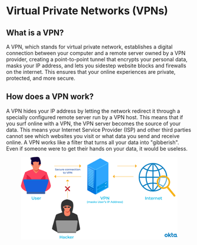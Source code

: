 # Virtual Private Networks (VPNs)

## What is a VPN?

A VPN, which stands for virtual private network, establishes a digital connection between your computer and a remote server owned by a VPN provider, creating a point-to-point tunnel that encrypts your personal data, masks your IP address, and lets you sidestep website blocks and firewalls on the internet. This ensures that your online experiences are private, protected, and more secure.

## How does a VPN work?

A VPN hides your IP address by letting the network redirect it through a specially configured remote server run by a VPN host. This means that if you surf online with a VPN, the VPN server becomes the source of your data. This means your Internet Service Provider (ISP) and other third parties cannot see which websites you visit or what data you send and receive online. A VPN works like a filter that turns all your data into "gibberish". Even if someone were to get their hands on your data, it would be useless.

<figure><img src="../../.gitbook/assets/image (9).png" alt=""><figcaption></figcaption></figure>
